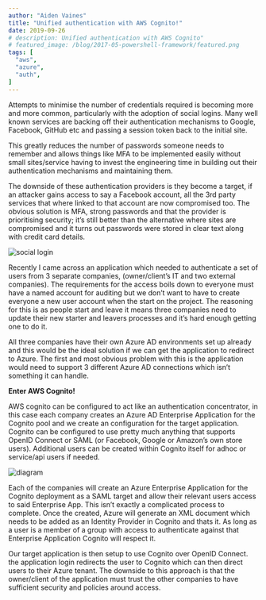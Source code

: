 ```yaml
---
author: "Aiden Vaines"
title: "Unified authentication with AWS Cognito!"
date: 2019-09-26
# description: Unified authentication with AWS Cognito"
# featured_image: /blog/2017-05-powershell-framework/featured.png
tags: [
  "aws",
  "azure",
  "auth",
]
---
```


Attempts to minimise the number of credentials required is becoming more and more common, particularly with the adoption of social logins. Many well known services are backing off their authentication mechanisms to Google, Facebook, GitHub etc and passing a session token back to the initial site.

This greatly reduces the number of passwords someone needs to remember and allows things like MFA to be implemented easily without small sites/service having to invest the engineering time in building out their authentication mechanisms and maintaining them.

The downside of these authentication providers is they become a target, if an attacker gains access to say a Facebook account, all the 3rd party services that where linked to that account are now compromised too. The obvious solution is MFA, strong passwords and that the provider is prioritising security; it’s still better than the alternative where sites are compromised and it turns out passwords were stored in clear text along with credit card details.


 ![social login](/blog/2019-09-26-unified-auth-with-cognito/blg_cognito_social.png)

Recently I came across an application which needed to authenticate a set of users from 3 separate companies, (owner/client’s IT and two external companies). The requirements for the access boils down to everyone must have a named account for auditing but we don’t want to have to create everyone a new user account when the start on the project. The reasoning for this is as people start and leave it means three companies need to update their new starter and leavers processes and it’s hard enough getting one to do it.

All three companies have their own Azure AD environments set up already and this would be the ideal solution if we can get the application to redirect to Azure. The first and most obvious problem with this is the application would need to support 3 different Azure AD connections which isn’t something it can handle.

**Enter AWS Cognito!**

AWS cognito can be configured to act like an authentication concentrator, in this case each company creates an Azure AD Enterprise Application for the Cognito pool and we create an configuration for the target application. Cognito can be configured to use pretty much anything that supports OpenID Connect or SAML (or Facebook, Google or Amazon’s own store users). Additional users can be created within Cognito itself for adhoc or service/api users if needed.

 ![diagram](/blog/2019-09-26-unified-auth-with-cognito/blg_cognito_diagram.png)

Each of the companies will create an Azure Enterprise Application for the Cognito deployment as a SAML target and allow their relevant users access to said Enterprise App. This isn’t exactly a complicated process to complete.
Once the created, Azure will generate an XML document which needs to be added as an Identity Provider in Cognito and thats it. As long as a user is a member of a group with access to authenticate against that Enterprise Application Cognito will respect it.

Our target application is then setup to use Cognito over OpenID Connect. the application login redirects the user to Cognito which can then direct users to their Azure tenant. The downside to this approach is that the owner/client of the application must trust the other companies to have sufficient security and policies around access.
